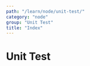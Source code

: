 ```yaml
---
path: "/learn/node/unit-test/"
category: "node"
group: "Unit Test"
title: "Index"
---
```


# Unit Test
